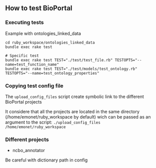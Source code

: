 ## How to test BioPortal

### Executing tests

Example with ontologies_linked_data

```shell
cd ruby_workspace/ontologies_linked_data
bundle exec rake test

# Specific test
bundle exec rake test TEST="./test/test_file.rb" TESTOPTS="--name=test_function_name"
bundle exec rake test TEST="./test/models/test_ontology.rb" TESTOPTS="--name=test_ontology_properties"
```

### Copying test config file

The `upload_config_files` script create symbolic link to the different BioPortal projects

It considere that all the projects are located in the same directory (/home/emonet/ruby_workspace by default) wich can be passed as an argument to the script:
`./upload_config_files /home/emonet/ruby_workspace`


### Different projects

* ncbo_annotator

Be careful with dictionary path in config
